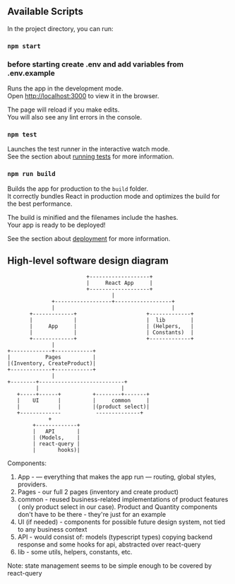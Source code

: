 ## Available Scripts

In the project directory, you can run:

### `npm start`

### before starting create .env and add variables from .env.example

Runs the app in the development mode.\
Open [http://localhost:3000](http://localhost:3000) to view it in the browser.

The page will reload if you make edits.\
You will also see any lint errors in the console.

### `npm test`

Launches the test runner in the interactive watch mode.\
See the section about [running tests](https://facebook.github.io/create-react-app/docs/running-tests) for more information.

### `npm run build`

Builds the app for production to the `build` folder.\
It correctly bundles React in production mode and optimizes the build for the best performance.

The build is minified and the filenames include the hashes.\
Your app is ready to be deployed!

See the section about [deployment](https://facebook.github.io/create-react-app/docs/deployment) for more information.

## High-level software design diagram

                             +-------------------+
                             |     React App     |
                             +-------------------+
                                     |
                  +------------------+------------------+
                  |                                     |
           +-------------+                      +-------------+
           |             |                      |  lib        |
           |     App     |                      | (Helpers,   |
           |             |                      | Constants)  |
           +-------------+                      +-------------+
                  |
    +-------------+------------+
    |           Pages          |
    |(Inventory, CreateProduct)|        
    +-------------+------------+
                  |
    +--------+---------------------------+
             |                          |
       +-----+------+          +--------+-------+
       |    UI      |          |     common     |             
       |            |          |(product select)| 
       +-------------           --------------+             
                 +                                
            +-------------+                
            |   API       |                 
            | (Models,    |                 
            | react-query |
            |       hooks)|                 




Components:
1. App - — everything that makes the app run — routing, global styles, providers.
2. Pages - our full 2 pages (inventory and create product)
3. common - reused business-related implementations of product features ( only product select in our case). Product and Quantity components don't have to be there - they're just for an example
4. UI (if needed) - components for possible future design system, not tied to any business context
5. API - would consist of: models (typescript types) copying backend response and some hooks for api, abstracted over react-query
6. lib - some utils, helpers, constants, etc.

Note: state management seems to be simple enough to be covered by react-query